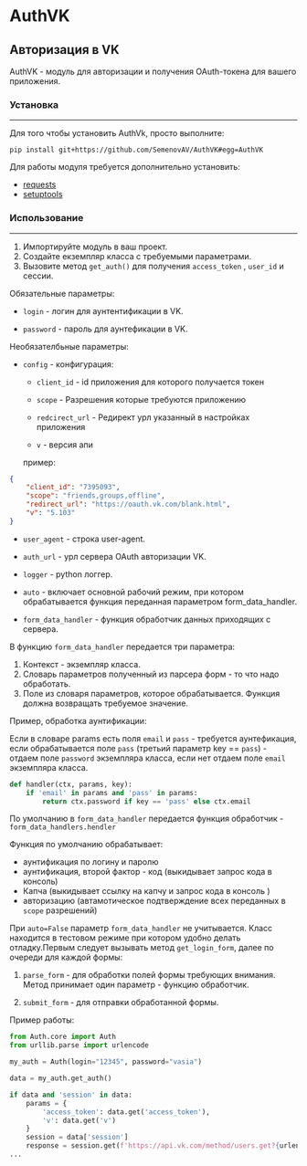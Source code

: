 # AuthVK

## Авторизация в VK

AuthVK - модуль для авторизации и получения OAuth-токена для вашего приложения.
### Установка
---

Для того чтобы установить AuthVk, просто выполните:

`pip install git+https://github.com/SemenovAV/AuthVK#egg=AuthVK`

Для работы модуля требуется дополнительно установить:

- [requests](https://github.com/kennethreitz/requests/) 
- [setuptools](https://github.com/pypa/setuptools/)


### Использование
---

1. Импортируйте модуль в ваш проект.
2. Создайте екземпляр класса с требуемыми параметрами. 
3. Вызовите метод `get_auth()` для получения `access_token` , `user_id` и сессии.


Обязательные параметры:

  - `login` - логин для аунтентификации в VK.
  
  - `password` - пароль для аунтефикации в VK.
  
Необязателбьные параметры:

  - `config` - конфигурация:
  
      - `client_id` - id приложения для которого получается токен
    
      - `scope` - Разрешения которые требуются приложению
    
      - `redcirect_url` - Редирект урл указанный в настройках приложения 
    
      - `v` - версия апи
    
    пример:
```json
{
    "client_id": "7395093",
    "scope": "friends,groups,offline",
    "redirect_url": "https://oauth.vk.com/blank.html",
    "v": "5.103"
}

```

                
   - `user_agent` - строка user-agent.
   
   - `auth_url` - урл сервера OAuth авторизации VK.

   - `logger` - python логгер.
   
   - `auto` - включает основной рабочий режим, при котором обрабатывается функция 
   переданная параметром form_data_handler.
   
   - `form_data_handler` - функция обработчик данных приходящих с сервера. 
   
   
В функцию `form_data_handler` передается три параметра:

1. Контекст - экземпляр класса.
2. Словарь параметров полученный из парсера форм - то что надо обработать.
3. Поле из словаря параметров, которое обрабатывается.
Функция должна возвращать требуемое значение.



Пример, обработка аунтификации:

Если в словаре params есть поля `email` и `pass` - требуется аунтефикация, 
если обрабатывается поле `pass` (третьий параметр key == `pass`) - отдаем поле `password` экземпляра класса,
если нет отдаем поле `email` экземпляра класса.
```python
def handler(ctx, params, key):
    if 'email' in params and 'pass' in params:
        return ctx.password if key == 'pass' else ctx.email
```

По умолчанию в `form_data_handler` передается функция обработчик -  `form_data_handlers.hendler`

Функция по умолчанию обрабатывает:

- аунтификация по логину и паролю
- аунтификация, второй фактор - код (выкидывает запрос кода в консоль)
- Капча (выкидывает ссылку на капчу и запрос кода в консоль )
- авторизацию (автамотическое подтверждение всех переданных в `scope` разрешений)




При `auto=False` параметр `form_data_handler` не учитывается. Класс находится в тестовом 
режиме при котором удобно делать отладку.Первым следует вызывать метод `get_login_form`, 
далее по очереди для каждой формы:

1. `parse_form` - для обработки полей формы требующих внимания. Метод принимает один параметр - функцию обработчик.

2. `submit_form` - для отправки обработанной формы.


Пример работы:
```python
from Auth.core import Auth
from urllib.parse import urlencode

my_auth = Auth(login="12345", password="vasia")

data = my_auth.get_auth()

if data and 'session' in data:
    params = {
        'access_token': data.get('access_token'),
        'v': data.get('v')
    }
    session = data['session']
    response = session.get(f'https://api.vk.com/method/users.get?{urlencode(params)}')
...
```



